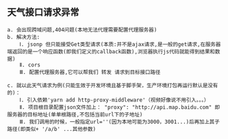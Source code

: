 ## 天气接口请求异常

    a. 会出现跨域问题,404问题(本地无法代理需要配置代理服务器)
    b. 解决方法:
    	Ⅰ. jsonp 但只能接受Get类型请求(本质:并不是ajax请求,是一般的get请求,在服务器端返回的是一个响应函数(即我们定义的callback函数),浏览器执行js代码就能得到结果和数据)
     	Ⅱ. cors
     	Ⅲ. 配置代理服务器,它可以帮我们 转发 请求到目标接口路径

    c. 就以此天气请求为例(只能生效于开发环境且基于脚手架，生产环境打包再运行默认是没有的)：
    	Ⅰ. 引入依赖'yarn add http-proxy-middleware'（视频好像说不用引入。。。）
    	Ⅱ. 项目根目录配置json文件加上： "proxy": "http://api.map.baidu.com" 即服务器的目标地址(单单根路径,不包括当前url下的子地址)
    	Ⅲ. 我们调用的时候，一般指定url=''(因为本地可能为3000，3001...)后再加上其子路径(即类似+ '/a/b' ...其他参数)